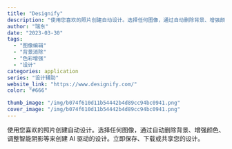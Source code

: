 ```yaml
---
title: "Designify"
description: "使用您喜欢的照片创建自动设计。选择任何图像，通过自动删除背景、增强颜色、调整智能阴影等来创建 AI 驱动的设计。立即保存"
author: "瑞东"
date: "2023-03-30"
tags:
  - "图像编辑"
  - "背景消除"
  - "色彩增强"
  - "设计"
categories: application
series: "设计辅助"
website_link: "https://www.designify.com/"
color: "#666"

thumb_image: "/img/b074f610d11b54442b4d89cc94bc0941.png"
cover_image: "/img/b074f610d11b54442b4d89cc94bc0941.png"
---
```


使用您喜欢的照片创建自动设计。选择任何图像，通过自动删除背景、增强颜色、调整智能阴影等来创建 AI 驱动的设计。立即保存、下载或共享您的设计。